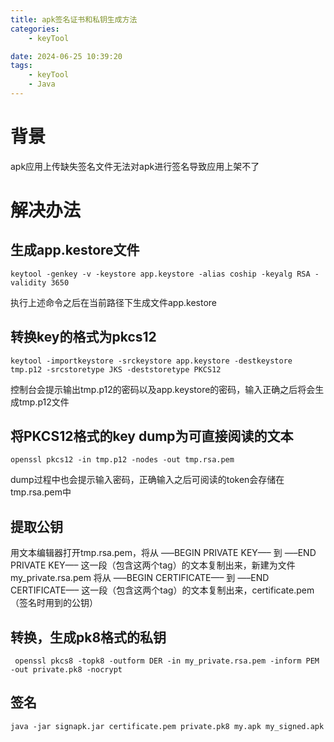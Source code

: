 ```yaml
---
title: apk签名证书和私钥生成方法
categories:
	- keyTool

date: 2024-06-25 10:39:20
tags: 
	- keyTool
	- Java
---
```

<!-- toc -->
# <span id="inline-blue">背景</span>
apk应用上传缺失签名文件无法对apk进行签名导致应用上架不了
# <span id="inline-blue">解决办法</span>
## <span id="inline-blue">生成app.kestore文件</span>
```shell
keytool -genkey -v -keystore app.keystore -alias coship -keyalg RSA -validity 3650
```
执行上述命令之后在当前路径下生成文件app.kestore

## <span id="inline-blue">转换key的格式为pkcs12</span>
```shell
keytool -importkeystore -srckeystore app.keystore -destkeystore tmp.p12 -srcstoretype JKS -deststoretype PKCS12
```
控制台会提示输出tmp.p12的密码以及app.keystore的密码，输入正确之后将会生成tmp.p12文件

## <span id="inline-blue">将PKCS12格式的key dump为可直接阅读的文本</span>
```shell
openssl pkcs12 -in tmp.p12 -nodes -out tmp.rsa.pem 
```
dump过程中也会提示输入密码，正确输入之后可阅读的token会存储在tmp.rsa.pem中

## <span id="inline-blue">提取公钥</span>

 用文本编辑器打开tmp.rsa.pem，将从
 —–BEGIN PRIVATE KEY—–
 到
 —–END PRIVATE KEY—–
 这一段（包含这两个tag）的文本复制出来，新建为文件my_private.rsa.pem
 将从
 —–BEGIN CERTIFICATE—–
 到
 —–END CERTIFICATE—–
 这一段（包含这两个tag）的文本复制出来，certificate.pem （签名时用到的公钥）
 
 ## <span id="inline-blue">转换，生成pk8格式的私钥</span>
```shell
 openssl pkcs8 -topk8 -outform DER -in my_private.rsa.pem -inform PEM -out private.pk8 -nocrypt
```
 ## <span id="inline-blue">签名</span>
 ```shell
 java -jar signapk.jar certificate.pem private.pk8 my.apk my_signed.apk 
 ```
